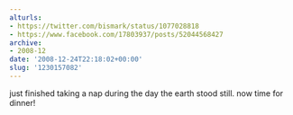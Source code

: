 ```yaml
---
alturls:
- https://twitter.com/bismark/status/1077028818
- https://www.facebook.com/17803937/posts/52044568427
archive:
- 2008-12
date: '2008-12-24T22:18:02+00:00'
slug: '1230157082'
---
```


just finished taking a nap during the day the earth stood still.  now time for dinner!

